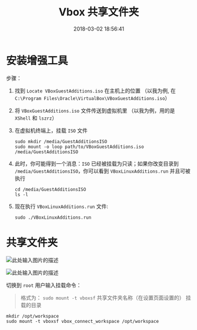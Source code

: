 ﻿---
title: Vbox 共享文件夹
date: 2018-03-02 18:56:41
description: 记录 Vbox 共享文件夹的步骤
tags:
- VBox
categories:
copyright: false
---

# 安装增强工具

步骤：

1. 找到 `Locate VBoxGuestAdditions.iso` 在主机上的位置 （以我为例, 在 `C:\Program Files\Oracle\VirtualBox\VBoxGuestAdditions.iso`）
2. 将 `VBoxGuestAdditions.iso` 文件传送到虚拟机里 （以我为例，用的是 `XShell` 和 `lszrz`）
3. 在虚拟机终端上，挂载 `ISO` 文件

   ```
   sudo mkdir /media/GuestAdditionsISO
   sudo mount -o loop path/to/VBoxGuestAdditions.iso /media/GuestAdditionsISO
   ```
4. 此时，你可能得到一个消息：`ISO` 已经被挂载为只读；如果你改变目录到 `/media/GuestAdditionsISO`，你可以看到 `VBoxLinuxAdditions.run` 并且可被执行

    ```
    cd /media/GuestAdditionsISO
    ls -l
    ```
    
5. 现在执行 `VBoxLinuxAdditions.run` 文件:

    ```
    sudo ./VBoxLinuxAdditions.run
    ```
    
# 共享文件夹

![此处输入图片的描述][1]

![此处输入图片的描述][2]

切换到 `root` 用户输入挂载命令：

> 格式为： `sudo mount -t vboxsf` 共享文件夹名称（在设置页面设置的） 挂载的目录

```
mkdir /opt/workspace
sudo mount -t vboxsf vbox_connect_workspace /opt/workspace
```


  [1]: http://owk2q4gs5.bkt.clouddn.com/QQ%E6%88%AA%E5%9B%BE20180302152346.png
  [2]: http://owk2q4gs5.bkt.clouddn.com/QQ%E6%88%AA%E5%9B%BE20180302152530.png
